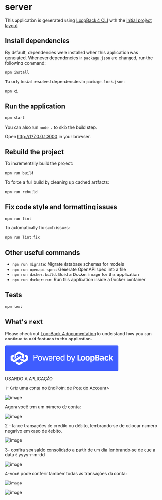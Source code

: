 # server

This application is generated using [LoopBack 4 CLI](https://loopback.io/doc/en/lb4/Command-line-interface.html) with the
[initial project layout](https://loopback.io/doc/en/lb4/Loopback-application-layout.html).

## Install dependencies

By default, dependencies were installed when this application was generated.
Whenever dependencies in `package.json` are changed, run the following command:

```sh
npm install
```

To only install resolved dependencies in `package-lock.json`:

```sh
npm ci
```

## Run the application

```sh
npm start
```

You can also run `node .` to skip the build step.

Open http://127.0.0.1:3000 in your browser.

## Rebuild the project

To incrementally build the project:

```sh
npm run build
```

To force a full build by cleaning up cached artifacts:

```sh
npm run rebuild
```

## Fix code style and formatting issues

```sh
npm run lint
```

To automatically fix such issues:

```sh
npm run lint:fix
```

## Other useful commands

- `npm run migrate`: Migrate database schemas for models
- `npm run openapi-spec`: Generate OpenAPI spec into a file
- `npm run docker:build`: Build a Docker image for this application
- `npm run docker:run`: Run this application inside a Docker container

## Tests

```sh
npm test
```

## What's next

Please check out [LoopBack 4 documentation](https://loopback.io/doc/en/lb4/) to
understand how you can continue to add features to this application.

[![LoopBack](https://github.com/loopbackio/loopback-next/raw/master/docs/site/imgs/branding/Powered-by-LoopBack-Badge-(blue)-@2x.png)](http://loopback.io/)

USANDO A APLICAÇÃO

1- Crie uma conta no EndPoint de Post do Account>

![image](https://github.com/restofles/fluxodecaixa/assets/13588921/a0f671ac-ec18-4946-849b-a83b981ca515)

Agora você tem um número de conta:

![image](https://github.com/restofles/fluxodecaixa/assets/13588921/bccfc250-bc49-4e66-8bc8-ba3835b72ab1)

2 - lance transações de crédito ou débito, lembrando-se de colocar numero negativo em caso de debito.

![image](https://github.com/restofles/fluxodecaixa/assets/13588921/89578843-1bfb-43b8-9fa6-85fc0de01bc2)

3- confira seu saldo consolidado a partir de um dia lembrando-se de que a data é yyyy-mm-dd

![image](https://github.com/restofles/fluxodecaixa/assets/13588921/05a725d9-b22a-4929-9c81-a1e3bdba7beb)

4-você pode conferir também todas as transações da conta:

![image](https://github.com/restofles/fluxodecaixa/assets/13588921/5ebd6778-8a0e-4389-b261-55b129080efc)

![image](https://github.com/restofles/fluxodecaixa/assets/13588921/c46114a5-74ba-4b8b-b248-fd22f6f7dec1)




